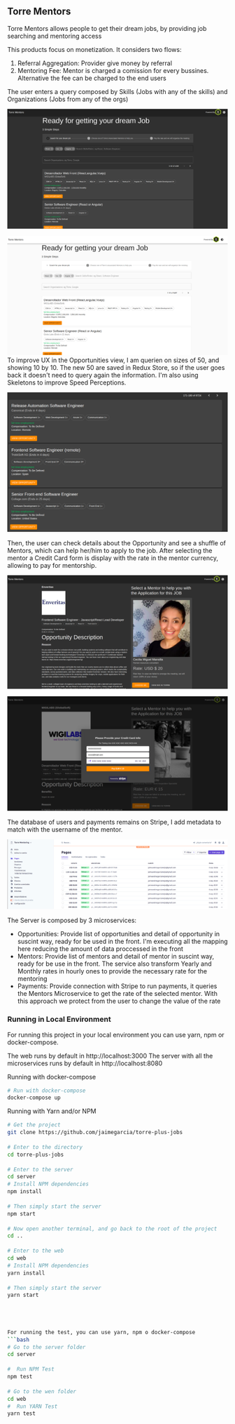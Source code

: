 ## Torre Mentors

Torre Mentors allows people to get their dream jobs, by providing job searching and mentoring access

This products focus on monetization. It considers two flows: 

1. Referral Aggregation: Provider give money by referral
2. Mentoring Fee: Mentor is charged a comission for every bussines. Alternative the fee can be charged to the end users

The user enters a query composed by Skills (Jobs with any of the skills) and Organizations  (Jobs from any of the orgs) 

![alt text](https://github.com/jaimegarcia/torre-plus-jobs/blob/master/images/search.png?raw=true)

![alt text](https://github.com/jaimegarcia/torre-plus-jobs/blob/master/images/search-light.png?raw=true)
To improve UX in the Opportunities view, I am querien on sizes of 50, and showing 10 by 10. The new 50 are saved in Redux Store,
so if the user goes back it doesn't need to query again the information. I'm also using Skeletons to improve Speed Perceptions.

![alt text](https://github.com/jaimegarcia/torre-plus-jobs/blob/master/images/pagination.png?raw=true)

Then, the user can check details about the Opportunity and see a shuffle of Mentors, which can help her/him to apply to the job.
After selecting the mentor a Credit Card form is display with the rate in the mentor currency, allowing to pay for mentorship.

![alt text](https://github.com/jaimegarcia/torre-plus-jobs/blob/master/images/detail.png?raw=true)


![alt text](https://github.com/jaimegarcia/torre-plus-jobs/blob/master/images/card.png?raw=true)


The database of users and payments remains on Stripe, I add metadata to match with the username of the mentor. 

![alt text](https://github.com/jaimegarcia/torre-plus-jobs/blob/master/images/stripe.png?raw=true)


The Server is composed by 3 microservices:

- Opportunities: Provide list of opportunities and detail of opportunity in suscint way, ready for be used in the front. I'm executing all the mapping here reducing the amount of data proccessed in the front
- Mentors: Provide list of mentors and detail of mentor in suscint way, ready for be use in the front. The service also transform Yearly and Monthly rates in hourly ones to provide the necessary rate for the mentoring
- Payments: Provide connection with Stripe to run payments, it queries the Mentors Microservice to get the rate of the selected mentor. With this approach we protect from the user to change the value of the rate


### Running in Local Environment
For running this project in your local environment you can use yarn, npm or docker-compose. 

The web runs by default in http://localhost:3000
The server with all the microservices runs by default in http://localhost:8080

Running with docker-compose

```bash
# Run with docker-compose
docker-compose up
```


Running with Yarn and/or NPM

```bash
# Get the project
git clone https://github.com/jaimegarcia/torre-plus-jobs

# Enter to the directory
cd torre-plus-jobs

# Enter to the server
cd server
# Install NPM dependencies
npm install

# Then simply start the server
npm start

# Now open another terminal, and go back to the root of the project
cd ..

# Enter to the web
cd web
# Install NPM dependencies
yarn install

# Then simply start the server
yarn start




For running the test, you can use yarn, npm o docker-compose
```bash
# Go to the server folder
cd server

#  Run NPM Test 
npm test

# Go to the wen folder
cd web
#  Run YARN Test
yarn test
```
